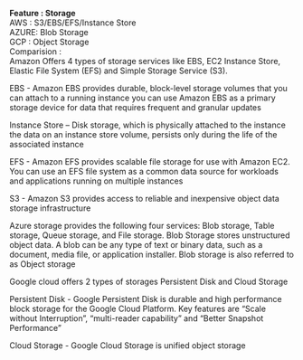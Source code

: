 
**Feature : Storage**  
AWS : S3/EBS/EFS/Instance Store  
AZURE: Blob Storage  
GCP : Object Storage  
Comparision :  
Amazon Offers 4 types of storage services like EBS, EC2 Instance Store, Elastic File System (EFS) and Simple Storage Service (S3).  

EBS - Amazon EBS provides durable, block-level storage volumes that you can attach to a running instance you can use Amazon EBS as a primary storage device for data that requires frequent and granular updates  

Instance Store – Disk storage, which is physically attached to the instance the data on an instance store volume, persists only during the life of the associated instance  

EFS - Amazon EFS provides scalable file storage for use with Amazon EC2. You can use an EFS file system as a common data source for workloads and applications running on multiple instances  

S3 - Amazon S3 provides access to reliable and inexpensive object data storage infrastructure  

Azure storage provides the following four services: Blob storage, Table storage, Queue storage, and File storage. Blob Storage stores unstructured object data. A blob can be any type of text or binary data, such as a document, media file, or application installer. Blob storage is also referred to as Object storage  

Google cloud offers 2 types of storages Persistent Disk and Cloud Storage   

Persistent Disk - Google Persistent Disk is durable and high performance block storage for the Google Cloud Platform. Key features are “Scale without Interruption”, “multi-reader capability” and “Better Snapshot Performance”  

Cloud Storage - Google Cloud Storage is unified object storage  
